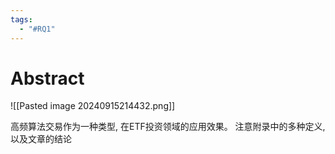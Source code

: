 ```yaml
---
tags:
  - "#RQ1"
---
```



# Abstract

![[Pasted image 20240915214432.png]]

高频算法交易作为一种类型, 在ETF投资领域的应用效果。
注意附录中的多种定义, 以及文章的结论
